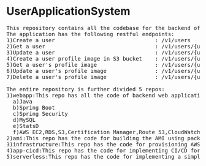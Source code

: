 # UserApplicationSystem
<pre>
This repository contains all the codebase for the backend of UserApplicationSystem.
The application has the following restful endpoints:
1)Create a user                               : /v1/users
2)Get a user                                  : /v1/users/{username}
3)Update a user                               : /v1/users/{usernmae}
4)Create a user profile image in S3 bucket    : /v1/users/{username}/{imagename}
5)Get a user's profile image                  : /v1/users/{username}/{imagename}
6)Update a user's profile image               : /v1/users/{username}/{imagename}
7)Delete a user's profile image               : /v1/users/{username}/{imagename}

The entire repository is further divided 5 repos:
1)webapp:This repo has all the code of backend web application and is developed using:
  a)Java
  b)Spring Boot
  c)Spring Security
  d)MySQL
  e)StatsD
  f)AWS EC2,RDS,S3,Certification Manager,Route 53,CloudWatch,KMS
2)ami:This repo has the code for building the AMI using packer and to automate the entire application I used Github actions.
3)infrastructure:This repo has the code for provisioning AWS resources using Terraform.
4)app-cicd:This repo has the code for implementing CI/CD for the webapplication and the final application is deployed in the AWS EC2 instance.
5)serverless:This repo has the code for implementing a simple email feature which gets triggered whenever a new user is created and the user get's a mail for verfication.The application is developed using JavaScript,AWS SNS,SES,DynamoDB.
</pre>
